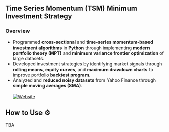 ## Time Series Momentum (TSM) Minimum Investment Strategy
### Overview
- Programmed **cross-sectional** and **time-series momentum-based investment algorithms** in **Python** through implementing **modern portfolio theory (MPT)** and **minimum variance frontier optimization** of large datasets. 
- Developed investment strategies by identifying market signals through **rolling means**, **equity curves**, and **maximum drawdown charts** to improve portfolio **backtest program**.
- Analyzed and **reduced noisy datasets** from Yahoo Finance through **simple moving averages (SMA)**.
<br /><br />[![Website](https://img.shields.io/badge/-Website-green)](https://tsm-min.herokuapp.com)

## How to Use ⚙️
TBA
